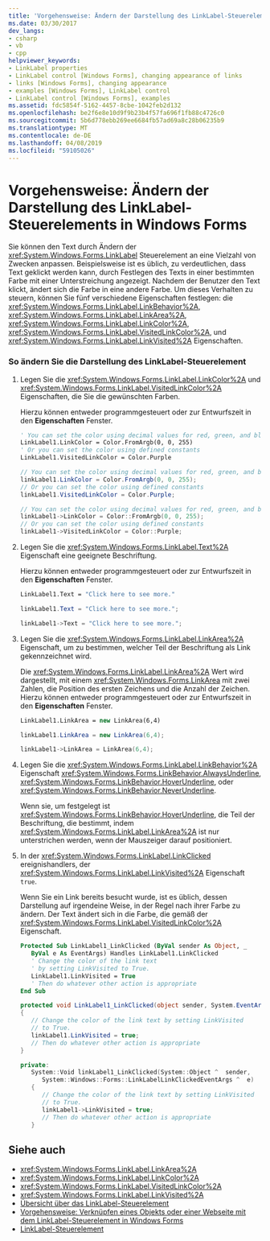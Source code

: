 ```yaml
---
title: 'Vorgehensweise: Ändern der Darstellung des LinkLabel-Steuerelements in Windows Forms'
ms.date: 03/30/2017
dev_langs:
- csharp
- vb
- cpp
helpviewer_keywords:
- LinkLabel properties
- LinkLabel control [Windows Forms], changing appearance of links
- links [Windows Forms], changing appearance
- examples [Windows Forms], LinkLabel control
- LinkLabel control [Windows Forms], examples
ms.assetid: fdc5854f-5162-4457-8cbe-1042feb2d132
ms.openlocfilehash: be2f6e8e10d9f9b23b4f57fa696f1fb88c4726c0
ms.sourcegitcommit: 5b6d778ebb269ee6684fb57ad69a8c28b06235b9
ms.translationtype: MT
ms.contentlocale: de-DE
ms.lasthandoff: 04/08/2019
ms.locfileid: "59105026"
---
```

# <a name="how-to-change-the-appearance-of-the-windows-forms-linklabel-control"></a>Vorgehensweise: Ändern der Darstellung des LinkLabel-Steuerelements in Windows Forms
Sie können den Text durch Ändern der <xref:System.Windows.Forms.LinkLabel> Steuerelement an eine Vielzahl von Zwecken anpassen. Beispielsweise ist es üblich, zu verdeutlichen, dass Text geklickt werden kann, durch Festlegen des Texts in einer bestimmten Farbe mit einer Unterstreichung angezeigt. Nachdem der Benutzer den Text klickt, ändert sich die Farbe in eine andere Farbe. Um dieses Verhalten zu steuern, können Sie fünf verschiedene Eigenschaften festlegen: die <xref:System.Windows.Forms.LinkLabel.LinkBehavior%2A>, <xref:System.Windows.Forms.LinkLabel.LinkArea%2A>, <xref:System.Windows.Forms.LinkLabel.LinkColor%2A>, <xref:System.Windows.Forms.LinkLabel.VisitedLinkColor%2A>, und <xref:System.Windows.Forms.LinkLabel.LinkVisited%2A> Eigenschaften.  
  
### <a name="to-change-the-appearance-of-a-linklabel-control"></a>So ändern Sie die Darstellung des LinkLabel-Steuerelement  
  
1.  Legen Sie die <xref:System.Windows.Forms.LinkLabel.LinkColor%2A> und <xref:System.Windows.Forms.LinkLabel.VisitedLinkColor%2A> Eigenschaften, die Sie die gewünschten Farben.  
  
     Hierzu können entweder programmgesteuert oder zur Entwurfszeit in den **Eigenschaften** Fenster.  
  
    ```vb  
    ' You can set the color using decimal values for red, green, and blue  
    LinkLabel1.LinkColor = Color.FromArgb(0, 0, 255)  
    ' Or you can set the color using defined constants  
    LinkLabel1.VisitedLinkColor = Color.Purple  
    ```  
  
    ```csharp  
    // You can set the color using decimal values for red, green, and blue  
    linkLabel1.LinkColor = Color.FromArgb(0, 0, 255);  
    // Or you can set the color using defined constants  
    linkLabel1.VisitedLinkColor = Color.Purple;  
    ```  
  
    ```cpp  
    // You can set the color using decimal values for red, green, and blue  
    linkLabel1->LinkColor = Color::FromArgb(0, 0, 255);  
    // Or you can set the color using defined constants  
    linkLabel1->VisitedLinkColor = Color::Purple;  
    ```  
  
2.  Legen Sie die <xref:System.Windows.Forms.LinkLabel.Text%2A> Eigenschaft eine geeignete Beschriftung.  
  
     Hierzu können entweder programmgesteuert oder zur Entwurfszeit in den **Eigenschaften** Fenster.  
  
    ```vb  
    LinkLabel1.Text = "Click here to see more."  
    ```  
  
    ```csharp  
    linkLabel1.Text = "Click here to see more.";  
    ```  
  
    ```cpp  
    linkLabel1->Text = "Click here to see more.";  
    ```  
  
3.  Legen Sie die <xref:System.Windows.Forms.LinkLabel.LinkArea%2A> Eigenschaft, um zu bestimmen, welcher Teil der Beschriftung als Link gekennzeichnet wird.  
  
     Die <xref:System.Windows.Forms.LinkLabel.LinkArea%2A> Wert wird dargestellt, mit einem <xref:System.Windows.Forms.LinkArea> mit zwei Zahlen, die Position des ersten Zeichens und die Anzahl der Zeichen. Hierzu können entweder programmgesteuert oder zur Entwurfszeit in den **Eigenschaften** Fenster.  
  
    ```vb  
    LinkLabel1.LinkArea = new LinkArea(6,4)  
    ```  
  
    ```csharp  
    linkLabel1.LinkArea = new LinkArea(6,4);  
    ```  
  
    ```cpp  
    linkLabel1->LinkArea = LinkArea(6,4);  
    ```  
  
4.  Legen Sie die <xref:System.Windows.Forms.LinkLabel.LinkBehavior%2A> Eigenschaft <xref:System.Windows.Forms.LinkBehavior.AlwaysUnderline>, <xref:System.Windows.Forms.LinkBehavior.HoverUnderline>, oder <xref:System.Windows.Forms.LinkBehavior.NeverUnderline>.  
  
     Wenn sie, um festgelegt ist <xref:System.Windows.Forms.LinkBehavior.HoverUnderline>, die Teil der Beschriftung, die bestimmt, indem <xref:System.Windows.Forms.LinkLabel.LinkArea%2A> ist nur unterstrichen werden, wenn der Mauszeiger darauf positioniert.  
  
5.  In der <xref:System.Windows.Forms.LinkLabel.LinkClicked> ereignishandlers, der <xref:System.Windows.Forms.LinkLabel.LinkVisited%2A> Eigenschaft `true`.  
  
     Wenn Sie ein Link bereits besucht wurde, ist es üblich, dessen Darstellung auf irgendeine Weise, in der Regel nach ihrer Farbe zu ändern. Der Text ändert sich in die Farbe, die gemäß der <xref:System.Windows.Forms.LinkLabel.VisitedLinkColor%2A> Eigenschaft.  
  
    ```vb  
    Protected Sub LinkLabel1_LinkClicked (ByVal sender As Object, _  
       ByVal e As EventArgs) Handles LinkLabel1.LinkClicked  
       ' Change the color of the link text  
       ' by setting LinkVisited to True.  
       LinkLabel1.LinkVisited = True  
       ' Then do whatever other action is appropriate  
    End Sub  
    ```  
  
    ```csharp  
    protected void LinkLabel1_LinkClicked(object sender, System.EventArgs e)  
    {  
       // Change the color of the link text by setting LinkVisited   
       // to True.  
       linkLabel1.LinkVisited = true;  
       // Then do whatever other action is appropriate  
    }  
    ```  
  
    ```cpp  
    private:  
       System::Void linkLabel1_LinkClicked(System::Object ^  sender,  
          System::Windows::Forms::LinkLabelLinkClickedEventArgs ^  e)  
       {  
          // Change the color of the link text by setting LinkVisited   
          // to True.  
          linkLabel1->LinkVisited = true;  
          // Then do whatever other action is appropriate  
       }  
    ```  
  
## <a name="see-also"></a>Siehe auch

- <xref:System.Windows.Forms.LinkLabel.LinkArea%2A>
- <xref:System.Windows.Forms.LinkLabel.LinkColor%2A>
- <xref:System.Windows.Forms.LinkLabel.VisitedLinkColor%2A>
- <xref:System.Windows.Forms.LinkLabel.LinkVisited%2A>
- [Übersicht über das LinkLabel-Steuerelement](linklabel-control-overview-windows-forms.md)
- [Vorgehensweise: Verknüpfen eines Objekts oder einer Webseite mit dem LinkLabel-Steuerelement in Windows Forms](link-to-an-object-or-web-page-with-wf-linklabel-control.md)
- [LinkLabel-Steuerelement](linklabel-control-windows-forms.md)
